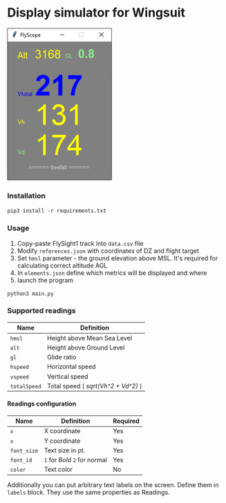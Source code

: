 # Display simulator for Wingsuit

![Screenshot](/images/flyscope_demo.png "FlyScope screenshot")

### Installation

```shell
pip3 install -r requirements.txt
```

### Usage

1) Copy-paste FlySight1 track into `data.csv` file
2) Modify `references.json` with coordinates of DZ and flight target
3) Set `hmsl` parameter - the ground elevation above MSL. It's required for calculating correct altitude AGL
4) In `elements.json` define which metrics will be displayed and where
5) launch the program

```shell
python3 main.py
```

### Supported readings

| Name         | Definition                          |
|--------------|-------------------------------------|
| `hmsl`       | Height above Mean Sea Level         |
| `alt`        | Height above Ground Level           |
| `gl`         | Glide ratio                         |
| `hspeed`     | Horizontal speed                    |
| `vspeed`     | Vertical speed                      |
| `totalSpeed` | Total speed ( _sqrt(Vh^2 + Vd^2)_ ) |

#### Readings configuration

| Name        | Definition                    | Required  |
|-------------|-------------------------------|-----------|
| `x`         | X coordinate                  | Yes       |
| `x`         | Y coordinate                  | Yes       |
| `font_size` | Text size in pt.              | Yes       |
| `font_id`   | `1` for *Bold* `2` for normal | Yes       |
| `color`     | Text color                    | No        |


Additionally you can put arbitrary text labels on the screen. Define them in `labels` block.
They use the same properties as Readings.
